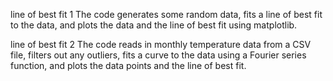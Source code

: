 line of best fit 1
The code generates some random data, fits a line of best fit to the data, and plots the data and the line of best fit using matplotlib. 


line of best fit 2
The code reads in monthly temperature data from a CSV file, filters out any outliers, fits a curve to the data using a Fourier series function, and plots the data points and the line of best fit.
